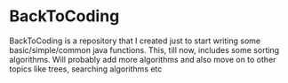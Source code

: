 BackToCoding
============
BackToCoding is a repository that I created just to start writing some basic/simple/common java functions. 
This, till now, includes some sorting algorithms. Will probably add more algorithms and also move on to other topics like trees, searching algorithms etc
